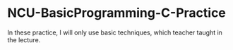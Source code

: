# NCU-BasicProgramming-C-Practice
In these practice, I will only use basic techniques, which teacher taught in the lecture.
